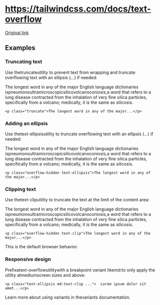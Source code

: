 # https://tailwindcss.com/docs/text-overflow

[Original link](https://tailwindcss.com/docs/text-overflow)

## Examples

### Truncating text

Use thetruncateutility to prevent text from wrapping and truncate overflowing text with an ellipsis (…) if needed:

The longest word in any of the major English language dictionaries ispneumonoultramicroscopicsilicovolcanoconiosis,a word that refers to a lung disease contracted from the inhalation of very fine silica particles, specifically from a volcano; medically, it is the same as silicosis.

```
<p class="truncate">The longest word in any of the major...</p>
```

### Adding an ellipsis

Use thetext-ellipsisutility to truncate overflowing text with an ellipsis (…) if needed:

The longest word in any of the major English language dictionaries ispneumonoultramicroscopicsilicovolcanoconiosis,a word that refers to a lung disease contracted from the inhalation of very fine silica particles, specifically from a volcano; medically, it is the same as silicosis.

```
<p class="overflow-hidden text-ellipsis">The longest word in any of the major...</p>
```

### Clipping text

Use thetext-cliputility to truncate the text at the limit of the content area:

The longest word in any of the major English language dictionaries ispneumonoultramicroscopicsilicovolcanoconiosis,a word that refers to a lung disease contracted from the inhalation of very fine silica particles, specifically from a volcano; medically, it is the same as silicosis.

```
<p class="overflow-hidden text-clip">The longest word in any of the major...</p>
```

This is the default browser behavior.

### Responsive design

Prefixatext-overflowutilitywith a breakpoint variant likemd:to only apply the utility atmediumscreen sizes and above:

```
<p class="text-ellipsis md:text-clip ...">  Lorem ipsum dolor sit amet...</p>
```

Learn more about using variants in thevariants documentation.
